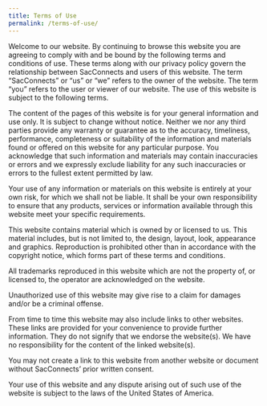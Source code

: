 ```yaml
---
title: Terms of Use
permalink: /terms-of-use/
---
```

Welcome to our website. By continuing to browse this website you are agreeing to comply with and be bound by the following terms and conditions of use. These terms along with our privacy policy govern the relationship between SacConnects and users of this website. The term “SacConnects” or “us” or “we” refers to the owner of the website. The term “you” refers to the user or viewer of our website. The use of this website is subject to the following terms.

The content of the pages of this website is for your general information and use only. It is subject to change without notice. Neither we nor any third parties provide any warranty or guarantee as to the accuracy, timeliness, performance, completeness or suitability of the information and materials found or offered on this website for any particular purpose. You acknowledge that such information and materials may contain inaccuracies or errors and we expressly exclude liability for any such inaccuracies or errors to the fullest extent permitted by law.

Your use of any information or materials on this website is entirely at your own risk, for which we shall not be liable. It shall be your own responsibility to ensure that any products, services or information available through this website meet your specific requirements.

This website contains material which is owned by or licensed to us. This material includes, but is not limited to, the design, layout, look, appearance and graphics. Reproduction is prohibited other than in accordance with the copyright notice, which forms part of these terms and conditions.

All trademarks reproduced in this website which are not the property of, or licensed to, the operator are acknowledged on the website.

Unauthorized use of this website may give rise to a claim for damages and/or be a criminal offense.

From time to time this website may also include links to other websites. These links are provided for your convenience to provide further information. They do not signify that we endorse the website(s). We have no responsibility for the content of the linked website(s).

You may not create a link to this website from another website or document without SacConnects’ prior written consent.

Your use of this website and any dispute arising out of such use of the website is subject to the laws of the United States of America.